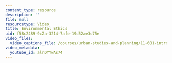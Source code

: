 ```yaml
---
content_type: resource
description: ''
file: null
resourcetype: Video
title: Environmental Ethics
uid: f58c2489-9c2a-3214-7afe-19d52ae3d75e
video_files:
  video_captions_file: /courses/urban-studies-and-planning/11-601-introduction-to-environmental-policy-and-planning-fall-2016/scenario-presentations/scenario-5/environmental-ethics/alnDYYwAs74.vtt
video_metadata:
  youtube_id: alnDYYwAs74
---
```

